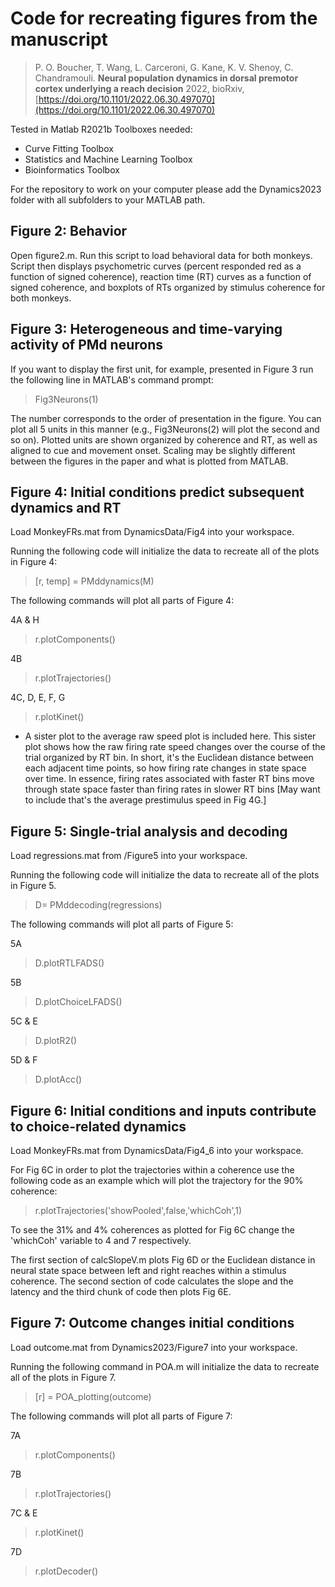 # Code for recreating figures from the manuscript
> P. O. Boucher, T. Wang, L. Carceroni, G. Kane, K. V. Shenoy, C. Chandramouli.
> **Neural population dynamics in dorsal premotor cortex underlying a reach
decision**
>  2022, bioRxiv, [https://doi.org/10.1101/2022.06.30.497070](https://doi.org/10.1101/2022.06.30.497070)



Tested in Matlab R2021b
Toolboxes needed: 
- Curve Fitting Toolbox
- Statistics and Machine Learning Toolbox
- Bioinformatics Toolbox

For the repository to work on your computer please add the Dynamics2023 folder with all subfolders to your MATLAB path. 

## Figure 2: Behavior

Open figure2.m. Run this script to load behavioral data for both monkeys. Script then displays psychometric curves (percent responded red as a function of signed coherence), reaction time (RT) curves as a function of signed coherence, and boxplots of RTs organized by stimulus coherence for both monkeys.

## Figure 3: Heterogeneous and time-varying activity of PMd neurons 
 
If you want to display the first unit, for example, presented in Figure 3 run the following line in MATLAB's command prompt:
 >Fig3Neurons(1)

The number corresponds to the order of presentation in the figure. You can plot all 5 units in this manner (e.g., Fig3Neurons(2) will plot the second and so on). Plotted units are shown organized by coherence and RT, as well as aligned to cue and movement onset. Scaling may be slightly different between the figures in the paper and what is plotted from MATLAB.

## Figure 4: Initial conditions predict subsequent dynamics and RT

Load MonkeyFRs.mat from DynamicsData/Fig4 into your workspace.

Running the following code will initialize the data to recreate all of the plots in Figure 4:
> [r, temp] = PMddynamics(M) 

 The following commands will plot all parts of Figure 4: 

4A & H
>r.plotComponents() 

4B
> r.plotTrajectories() 

4C, D, E, F, G
> r.plotKinet() 

- A sister plot to the average raw speed plot is included here. This sister plot shows how the raw firing rate speed changes over the course of the trial organized by RT bin. In short, it's the Euclidean distance between each adjacent time points, so how firing rate changes in state space over time. In essence, firing rates associated with faster RT bins move through state space faster than firing rates in slower RT bins [May want to include that's the average prestimulus speed in Fig 4G.]


## Figure 5: Single-trial analysis and decoding
Load regressions.mat from /Figure5 into your workspace.

Running the following code will initialize the data to recreate all of the plots in Figure 5. 
> D= PMddecoding(regressions) 

The following commands will plot all parts of Figure 5: 

5A
>D.plotRTLFADS() 

5B
>D.plotChoiceLFADS()

5C & E
>D.plotR2() 

5D & F
>D.plotAcc() 

## Figure 6: Initial conditions and inputs contribute to choice-related dynamics

Load MonkeyFRs.mat from DynamicsData/Fig4_6 into your workspace.

For Fig 6C in order to plot the trajectories within a coherence use the following code as an example which will plot the trajectory for the 90% coherence: 

> r.plotTrajectories('showPooled',false,'whichCoh',1) 

To see the 31% and 4% coherences as plotted for Fig 6C change the 'whichCoh' variable to 4 and 7 respectively. 

The first section of calcSlopeV.m plots Fig 6D or the Euclidean distance in neural state space between left and right reaches within a stimulus coherence. The second section of code calculates the slope and the latency and the third chunk of code then plots Fig 6E.

## Figure 7: Outcome changes initial conditions

Load outcome.mat from Dynamics2023/Figure7 into your workspace.

Running the following command in POA.m will initialize the data to recreate all of the plots in Figure 7. 
>[r] = POA_plotting(outcome) 
>
The following commands will plot all parts of Figure 7: 

7A
>r.plotComponents()

7B
>r.plotTrajectories()

7C & E
>r.plotKinet()

7D
>r.plotDecoder()
